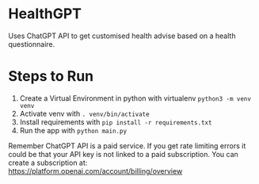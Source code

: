 # HealthGPT

Uses ChatGPT API to get customised health advise based on a health questionnaire.

# Steps to Run

1. Create a Virtual Environment in python with virtualenv `python3 -m venv venv`
2. Activate venv with `. venv/bin/activate`
3. Install requirements with `pip install -r requirements.txt`
4. Run the app with `python main.py`

Remember ChatGPT API is a paid service. If you get rate limiting errors it could be that your API key is not linked to a paid subscription.
You can create a subscription at: https://platform.openai.com/account/billing/overview
